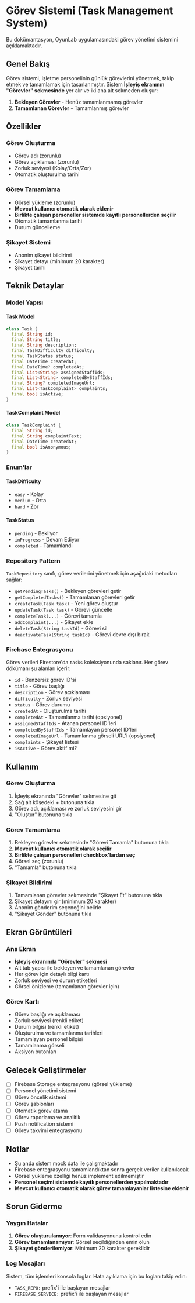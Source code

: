 # Görev Sistemi (Task Management System)

Bu dokümantasyon, OyunLab uygulamasındaki görev yönetimi sistemini açıklamaktadır.

## Genel Bakış

Görev sistemi, işletme personelinin günlük görevlerini yönetmek, takip etmek ve tamamlamak için tasarlanmıştır. Sistem **İşleyiş ekranının "Görevler" sekmesinde** yer alır ve iki ana alt sekmeden oluşur:

1. **Bekleyen Görevler** - Henüz tamamlanmamış görevler
2. **Tamamlanan Görevler** - Tamamlanmış görevler

## Özellikler

### Görev Oluşturma
- Görev adı (zorunlu)
- Görev açıklaması (zorunlu)
- Zorluk seviyesi (Kolay/Orta/Zor)
- Otomatik oluşturulma tarihi

### Görev Tamamlama
- Görsel yükleme (zorunlu)
- **Mevcut kullanıcı otomatik olarak eklenir**
- **Birlikte çalışan personeller sistemde kayıtlı personellerden seçilir**
- Otomatik tamamlanma tarihi
- Durum güncelleme

### Şikayet Sistemi
- Anonim şikayet bildirimi
- Şikayet detayı (minimum 20 karakter)
- Şikayet tarihi

## Teknik Detaylar

### Model Yapısı

#### Task Model
```dart
class Task {
  final String id;
  final String title;
  final String description;
  final TaskDifficulty difficulty;
  final TaskStatus status;
  final DateTime createdAt;
  final DateTime? completedAt;
  final List<String> assignedStaffIds;
  final List<String> completedByStaffIds;
  final String? completedImageUrl;
  final List<TaskComplaint> complaints;
  final bool isActive;
}
```

#### TaskComplaint Model
```dart
class TaskComplaint {
  final String id;
  final String complaintText;
  final DateTime createdAt;
  final bool isAnonymous;
}
```

### Enum'lar

#### TaskDifficulty
- `easy` - Kolay
- `medium` - Orta  
- `hard` - Zor

#### TaskStatus
- `pending` - Bekliyor
- `inProgress` - Devam Ediyor
- `completed` - Tamamlandı

### Repository Pattern

`TaskRepository` sınıfı, görev verilerini yönetmek için aşağıdaki metodları sağlar:

- `getPendingTasks()` - Bekleyen görevleri getir
- `getCompletedTasks()` - Tamamlanan görevleri getir
- `createTask(Task task)` - Yeni görev oluştur
- `updateTask(Task task)` - Görevi güncelle
- `completeTask(...)` - Görevi tamamla
- `addComplaint(...)` - Şikayet ekle
- `deleteTask(String taskId)` - Görevi sil
- `deactivateTask(String taskId)` - Görevi devre dışı bırak

### Firebase Entegrasyonu

Görev verileri Firestore'da `tasks` koleksiyonunda saklanır. Her görev dökümanı şu alanları içerir:

- `id` - Benzersiz görev ID'si
- `title` - Görev başlığı
- `description` - Görev açıklaması
- `difficulty` - Zorluk seviyesi
- `status` - Görev durumu
- `createdAt` - Oluşturulma tarihi
- `completedAt` - Tamamlanma tarihi (opsiyonel)
- `assignedStaffIds` - Atanan personel ID'leri
- `completedByStaffIds` - Tamamlayan personel ID'leri
- `completedImageUrl` - Tamamlanma görseli URL'i (opsiyonel)
- `complaints` - Şikayet listesi
- `isActive` - Görev aktif mi?

## Kullanım

### Görev Oluşturma
1. İşleyiş ekranında "Görevler" sekmesine git
2. Sağ alt köşedeki + butonuna tıkla
3. Görev adı, açıklaması ve zorluk seviyesini gir
4. "Oluştur" butonuna tıkla

### Görev Tamamlama
1. Bekleyen görevler sekmesinde "Görevi Tamamla" butonuna tıkla
2. **Mevcut kullanıcı otomatik olarak seçilir**
3. **Birlikte çalışan personelleri checkbox'lardan seç**
4. Görsel seç (zorunlu)
5. "Tamamla" butonuna tıkla

### Şikayet Bildirimi
1. Tamamlanan görevler sekmesinde "Şikayet Et" butonuna tıkla
2. Şikayet detayını gir (minimum 20 karakter)
3. Anonim gönderim seçeneğini belirle
4. "Şikayet Gönder" butonuna tıkla

## Ekran Görüntüleri

### Ana Ekran
- **İşleyiş ekranında "Görevler" sekmesi**
- Alt tab yapısı ile bekleyen ve tamamlanan görevler
- Her görev için detaylı bilgi kartı
- Zorluk seviyesi ve durum etiketleri
- Görsel önizleme (tamamlanan görevler için)

### Görev Kartı
- Görev başlığı ve açıklaması
- Zorluk seviyesi (renkli etiket)
- Durum bilgisi (renkli etiket)
- Oluşturulma ve tamamlanma tarihleri
- Tamamlayan personel bilgisi
- Tamamlanma görseli
- Aksiyon butonları

## Gelecek Geliştirmeler

- [ ] Firebase Storage entegrasyonu (görsel yükleme)
- [ ] Personel yönetimi sistemi
- [ ] Görev öncelik sistemi
- [ ] Görev şablonları
- [ ] Otomatik görev atama
- [ ] Görev raporlama ve analitik
- [ ] Push notification sistemi
- [ ] Görev takvimi entegrasyonu

## Notlar

- Şu anda sistem mock data ile çalışmaktadır
- Firebase entegrasyonu tamamlandıktan sonra gerçek veriler kullanılacak
- Görsel yükleme özelliği henüz implement edilmemiştir
- **Personel seçimi sistemde kayıtlı personellerden yapılmaktadır**
- **Mevcut kullanıcı otomatik olarak görev tamamlayanlar listesine eklenir**

## Sorun Giderme

### Yaygın Hatalar
1. **Görev oluşturulamıyor**: Form validasyonunu kontrol edin
2. **Görev tamamlanamıyor**: Görsel seçildiğinden emin olun
3. **Şikayet gönderilemiyor**: Minimum 20 karakter gereklidir

### Log Mesajları
Sistem, tüm işlemleri konsola loglar. Hata ayıklama için bu logları takip edin:
- `TASK_REPO:` prefix'i ile başlayan mesajlar
- `FIREBASE_SERVICE:` prefix'i ile başlayan mesajlar
